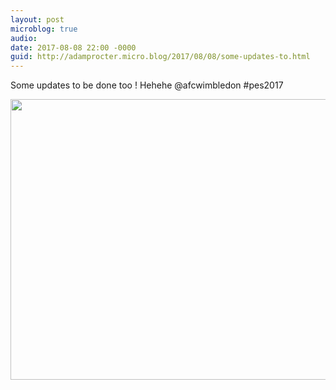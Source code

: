 ```yaml
---
layout: post
microblog: true
audio: 
date: 2017-08-08 22:00 -0000
guid: http://adamprocter.micro.blog/2017/08/08/some-updates-to.html
---
```

Some updates to be done too ! Hehehe @afcwimbledon #pes2017

<img src="http://discursive.adamprocter.co.uk/uploads/2017/fd881bd7ff.jpg" width="600" height="449" />
